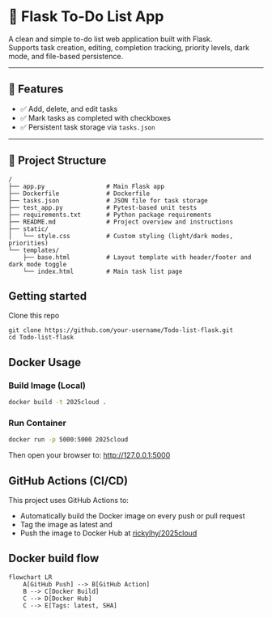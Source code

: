 # 📝 Flask To-Do List App

A clean and simple to-do list web application built with Flask.  
Supports task creation, editing, completion tracking, priority levels, dark mode, and file-based persistence.

---

## 🚀 Features

- ✅ Add, delete, and edit tasks
- ✅ Mark tasks as completed with checkboxes
- ✅ Persistent task storage via `tasks.json`

---

## 📂 Project Structure
```
/
├── app.py                 # Main Flask app
├── Dockerfile             # Dockerfile
├── tasks.json             # JSON file for task storage
├── test_app.py            # Pytest-based unit tests
├── requirements.txt       # Python package requirements
├── README.md              # Project overview and instructions
├── static/
│   └── style.css          # Custom styling (light/dark modes, priorities)
└── templates/
    ├── base.html          # Layout template with header/footer and dark mode toggle
    └── index.html         # Main task list page
```

## Getting started
Clone this repo
```
git clone https://github.com/your-username/Todo-list-flask.git
cd Todo-list-flask
```

## Docker Usage

### Build Image (Local)

```bash
docker build -t 2025cloud .
```

### Run Container
```bash
docker run -p 5000:5000 2025cloud
```

Then open your browser to:
http://127.0.0.1:5000


## GitHub Actions (CI/CD)
This project uses GitHub Actions to:
- Automatically build the Docker image on every push or pull request
- Tag the image as latest and <commit SHA>
- Push the image to Docker Hub at [rickylhy/2025cloud](https://hub.docker.com/r/rickylhy/2025cloud)

## Docker build flow
```mermaid
flowchart LR
    A[GitHub Push] --> B[GitHub Action]
    B --> C[Docker Build]
    C --> D[Docker Hub]
    C --> E[Tags: latest, SHA]
```